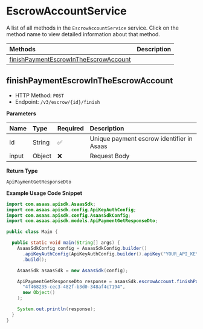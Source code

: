 # EscrowAccountService

A list of all methods in the `EscrowAccountService` service. Click on the method name to view detailed information about that method.

| Methods                                                                         | Description |
| :------------------------------------------------------------------------------ | :---------- |
| [finishPaymentEscrowInTheEscrowAccount](#finishpaymentescrowintheescrowaccount) |             |

## finishPaymentEscrowInTheEscrowAccount

- HTTP Method: `POST`
- Endpoint: `/v3/escrow/{id}/finish`

**Parameters**

| Name  | Type   | Required | Description                               |
| :---- | :----- | :------- | :---------------------------------------- |
| id    | String | ✅       | Unique payment escrow identifier in Asaas |
| input | Object | ❌       | Request Body                              |

**Return Type**

`ApiPaymentGetResponseDto`

**Example Usage Code Snippet**

```java
import com.asaas.apisdk.AsaasSdk;
import com.asaas.apisdk.config.ApiKeyAuthConfig;
import com.asaas.apisdk.config.AsaasSdkConfig;
import com.asaas.apisdk.models.ApiPaymentGetResponseDto;

public class Main {

  public static void main(String[] args) {
    AsaasSdkConfig config = AsaasSdkConfig.builder()
      .apiKeyAuthConfig(ApiKeyAuthConfig.builder().apiKey("YOUR_API_KEY").build())
      .build();

    AsaasSdk asaasSdk = new AsaasSdk(config);

    ApiPaymentGetResponseDto response = asaasSdk.escrowAccount.finishPaymentEscrowInTheEscrowAccount(
      "4f468235-cec3-482f-b3d0-348af4c7194",
      new Object()
    );

    System.out.println(response);
  }
}

```

<!-- This file was generated by liblab | https://liblab.com/ -->
